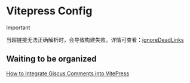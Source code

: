 # Vitepress Config

> [!IMPORTANT]
> 当超链接无法正确解析时，会导致构建失败。详情可查看：[ignoreDeadLinks](https://vitepress.dev/zh/reference/site-config#ignoredeadlinks)

## Waiting to be organized

[How to Integrate Giscus Comments into VitePress](https://aiktb.dev/blog/giscus-with-vitepress)

